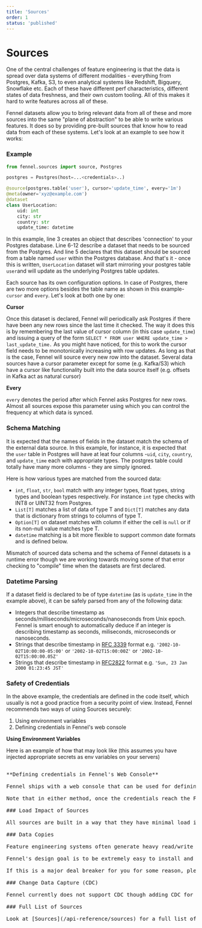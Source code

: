```yaml
---
title: 'Sources'
order: 1
status: 'published'
---
```


# Sources

One of the central challenges of feature engineering is that the data is spread over data systems of different modalities - everything from Postgres, Kafka, S3, to even analytical systems like Redshift, Bigquery, Snowflake etc. Each of these have different perf characteristics, different states of data freshness, and their own custom tooling. All of this makes it hard to write features across all of these. &#x20;

Fennel datasets allow you to bring relevant data from all of these and more sources into the same "plane of abstraction" to be able to write various features. It does so by providing pre-built sources that know how to read data from each of these systems. Let's look at an example to see how it works:

### **Example**

```python
from fennel.sources import source, Postgres

postgres = Postgres(host=...<credentials>..)

@source(postgres.table('user'), cursor='update_time', every='1m')
@meta(owner='xyz@example.com')
@dataset
class UserLocation:
    uid: int
    city: str
    country: str
    update_time: datetime    
```

In this example, line 3 creates an object that describes 'connection' to your Postgres database. Line 6-12 describe a dataset that needs to be sourced from the Postgres. And line 5 declares that this dataset should be sourced from a table named `user` within the Postgres database. And that's it - once this is written, `UserLocation` dataset will start mirroring your postgres table `user`and will update as the underlying Postgres table updates.&#x20;

Each source has its own configuration options. In case of Postgres, there are two more options besides the table name as shown in this example- `cursor`  and `every`. Let's look at both one by one:

**Cursor**

Once this dataset is declared, Fennel will periodically ask Postgres if there have been any new rows since the last time it checked. The way it does this is by remembering the last value of cursor column (in this case `update_time`) and issuing a query of the form `SELECT * FROM user WHERE update_time > last_update_time.` As you might have noticed, for this to work the cursor field needs to be monotonically increasing with row updates. As long as that is the case, Fennel will source every new row into the dataset. Several data sources have a cursor parameter except for some (e.g. Kafka/S3) which have a cursor like functionality built into the data source itself (e.g. offsets in Kafka act as natural cursor)

**Every**

`every` denotes the period after which Fennel asks Postgres for new rows. Almost all sources expose this parameter using which you can control the frequency at which data is synced.

### Schema Matching

It is expected that the names of fields in the dataset match the schema of the external data source. In this example, for instance, it is expected that the `user` table in Postgres will have at leat four columns -`uid`, `city`, `country`, and `update_time` each with appropriate types. The postgres table could totally have many more columns - they are simply ignored.&#x20;

Here is how various types are matched from the sourced data:

* `int`, `float`, `str`, `bool` match with any integer types, float types, string types and boolean types respectively. For instance `int` type checks with INT8 or UINT32 from Postgres.&#x20;
* `List[T]` matches a list of data of type T and `Dict[T]` matches any data that is dictionary from strings to columns of type T.&#x20;
* `Option[T]` on dataset matches with column if either the cell is `null` or if its non-null value matches type T.
* `datetime` matching is a bit more flexible to support common date formats and is defined below.

Mismatch of sourced data schema and the schema of Fennel datasets is a runtime error though we are working towards moving some of that error checking to "compile" time when the datasets are first declared.&#x20;

### Datetime Parsing

If a dataset field is declared to be of type `datetime` (as is `update_time` in the example above), it can be safely parsed from any of the following data:

* Integers that describe timestamp as seconds/milliseconds/microseconds/nanoseconds from Unix epoch. Fennel is smart enough to automatically deduce if an integer is describing timestamp as seconds, miliseconds, microseconds or nanoseconds.
* Strings that describe timestamp in [RFC 3339](https://www.ietf.org/rfc/rfc3339.txt) format e.g. `'2002-10-02T10:00:00-05:00'` or `'2002-10-02T15:00:00Z'` or `'2002-10-02T15:00:00.05Z'`
* Strings that describe timestamp in [RFC2822](https://www.ietf.org/rfc/rfc2822.txt) format e.g. `'Sun, 23 Jan 2000 01:23:45 JST'`&#x20;

### Safety of Credentials

In the above example, the credentials are defined in the code itself, which usually is not a good practice from a security point of view. Instead, Fennel recommends two ways of using Sources securely:

1. Using environment variables
2. Defining credentials in Fennel's web console

**Using Environment Variables**

Here is an example of how that may look like (this assumes you have injected appropriate secrets as env variables on your servers)

<pre snippet="datasets/sources#postgres_source" />

**Defining credentials in Fennel's Web Console**

Fennel ships with a web console that can be used for defining source credentials along with many other diagnostic and monitoring purposes. Please ask your contact at Fennel to give you access to the console if you don't yet have it.&#x20;

Note that in either method, once the credentials reach the Fennel servers, they are securely stored in a cloud native Secret Manager.&#x20;

### Load Impact of Sources

All sources are built in a way that they have minimal load impact on the external data sources. For instance in the above example, as long as indices are put on the cursor field, Fennel will make a single SELECT query on Postgres every minute. Besides that, there will be no other communication with it. In other words, once data is sourced into Fennel datasets, all subsequent operations are done using the copy of the data stored on Fennel servers, not the underlying data sources.

### Data Copies

Feature engineering systems often generate heavy read/write traffic, which often results in teams having to proactively manage capacity and/or manage caching of their data sources in lockstep with feature engineering needs. This creates operational burden and is error-prone.&#x20;

Fennel's design goal is to be extremely easy to install and use. To that end, Fennel has made an intentional choice to make a copy of the data from external data sources into storage inside Fennel. The benefit of this is that Fennel has negligible load impact on your data sources and hence they don't need to be scaled up / or kept in sync with load generated by feature engineering workloads. The obvious downside of this is that there are two copies of data in the system which incurs some incremental cost. But it is not as bad as it sounds -- disk storage is by far the cheapest hardware resource so it ends up being relatively cheap compared to other system components like CPU or RAM.

If this is a major deal breaker for you for some reason, please get in touch with the Fennel team - we'd love to understand your situation and try to find a workaround.&#x20;

### Change Data Capture (CDC)

Fennel currently does not support CDC though adding CDC for at least Postgres and MySQL is on the roadmap. If you have use cases where you urgently need CDC to work, please get in touch with the Fennel team and we'd be happy to prioritize this on our roadmap.

### Full List of Sources

Look at [Sources](/api-reference/sources) for a full list of sources supported by Fennel or let us know (over email or slack) if you want to use a data source that is not yet supported.&#x20;
